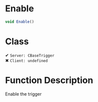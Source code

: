 # Enable
```js	
void Enable()
```
# Class
✔ `Server: CBaseTrigger`  
✖ `Client: undefined`  

# Function Description
Enable the trigger
